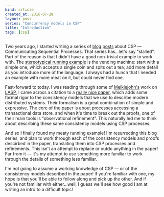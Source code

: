 ```yaml
---
kind: article
created_at: 2016-07-28
layout: post
series: "Concurrency models in CSP"
title: "Introduction"
tags: [csp]
---
```


Two years ago, I started writing a series of [blog](/2014/01/07/intro-to-csp/)
[posts](/2014/02/csp-basics/) about CSP — Communicating Sequential Processes.
That series has...let's say "stalled".  Part of the reason is that I didn't have
a good non-trivial example to work with.  The [stereotypical running
example](https://en.wikipedia.org/wiki/Communicating_sequential_processes#Examples)
is the vending machine: start with a simple one, which accepts a single coin and
spits out a tea; add more detail as you introduce more of the language.  I
always had a hunch that I needed an example with more meat on it, but could
never find one.

Fast-forward to today.  I was reading through some of
[Meiklejohn's](https://christophermeiklejohn.com/) work on
[LASP](http://lasp-lang.org/), I came across a citation to a [really nice
paper](http://drops.dagstuhl.de/opus/volltexte/2015/5375/), which adds some
formal rigor to the consistency models that we use to describe modern
distributed systems.  Their formalism is a great combination of simple and
expressive.  The core of the paper is about processes accessing a transactional
data store, and when it's time to break out the proofs, one of their main tools
is "observational refinement".  This naturally led me to think about describing
these same consistency models using CSP processes.

And so I finally found my meaty running example!  I'm resurrecting this blog
series, and plan to work through each of the consistency models and proofs
descirbed in the paper, translating them into CSP processes and refinements.
This isn't an attempt to replace or outdo anything in the paper!  Far from it —
it's my attempt to use something more familiar to work through the details of
something less familiar.

I'm not going to assume a working knowledge of CSP — or of the consistency
models described in the paper!  If you're familiar with one, my hope is that
you'll be able to follow along and pick up the other.  And if you're not
familiar with either...well, I guess we'll see how good I am at writing an intro
to a difficult topic!
